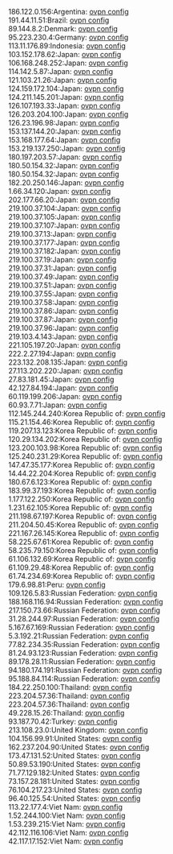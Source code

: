 186.122.0.156:Argentina: [ovpn config](vpn/186_122_0_156.ovpn)  
191.44.11.51:Brazil: [ovpn config](vpn/191_44_11_51.ovpn)  
89.144.8.2:Denmark: [ovpn config](vpn/89_144_8_2.ovpn)  
95.223.230.4:Germany: [ovpn config](vpn/95_223_230_4.ovpn)  
113.11.176.89:Indonesia: [ovpn config](vpn/113_11_176_89.ovpn)  
103.152.178.62:Japan: [ovpn config](vpn/103_152_178_62.ovpn)  
106.168.248.252:Japan: [ovpn config](vpn/106_168_248_252.ovpn)  
114.142.5.87:Japan: [ovpn config](vpn/114_142_5_87.ovpn)  
121.103.21.26:Japan: [ovpn config](vpn/121_103_21_26.ovpn)  
124.159.172.104:Japan: [ovpn config](vpn/124_159_172_104.ovpn)  
124.211.145.201:Japan: [ovpn config](vpn/124_211_145_201.ovpn)  
126.107.193.33:Japan: [ovpn config](vpn/126_107_193_33.ovpn)  
126.203.204.100:Japan: [ovpn config](vpn/126_203_204_100.ovpn)  
126.23.196.98:Japan: [ovpn config](vpn/126_23_196_98.ovpn)  
153.137.144.20:Japan: [ovpn config](vpn/153_137_144_20.ovpn)  
153.168.177.64:Japan: [ovpn config](vpn/153_168_177_64.ovpn)  
153.219.137.250:Japan: [ovpn config](vpn/153_219_137_250.ovpn)  
180.197.203.57:Japan: [ovpn config](vpn/180_197_203_57.ovpn)  
180.50.154.32:Japan: [ovpn config](vpn/180_50_154_32.ovpn)  
180.50.154.32:Japan: [ovpn config](vpn/180_50_154_32.ovpn)  
182.20.250.146:Japan: [ovpn config](vpn/182_20_250_146.ovpn)  
1.66.34.120:Japan: [ovpn config](vpn/1_66_34_120.ovpn)  
202.177.66.20:Japan: [ovpn config](vpn/202_177_66_20.ovpn)  
219.100.37.104:Japan: [ovpn config](vpn/219_100_37_104.ovpn)  
219.100.37.105:Japan: [ovpn config](vpn/219_100_37_105.ovpn)  
219.100.37.107:Japan: [ovpn config](vpn/219_100_37_107.ovpn)  
219.100.37.13:Japan: [ovpn config](vpn/219_100_37_13.ovpn)  
219.100.37.177:Japan: [ovpn config](vpn/219_100_37_177.ovpn)  
219.100.37.182:Japan: [ovpn config](vpn/219_100_37_182.ovpn)  
219.100.37.19:Japan: [ovpn config](vpn/219_100_37_19.ovpn)  
219.100.37.31:Japan: [ovpn config](vpn/219_100_37_31.ovpn)  
219.100.37.49:Japan: [ovpn config](vpn/219_100_37_49.ovpn)  
219.100.37.51:Japan: [ovpn config](vpn/219_100_37_51.ovpn)  
219.100.37.55:Japan: [ovpn config](vpn/219_100_37_55.ovpn)  
219.100.37.58:Japan: [ovpn config](vpn/219_100_37_58.ovpn)  
219.100.37.86:Japan: [ovpn config](vpn/219_100_37_86.ovpn)  
219.100.37.87:Japan: [ovpn config](vpn/219_100_37_87.ovpn)  
219.100.37.96:Japan: [ovpn config](vpn/219_100_37_96.ovpn)  
219.103.4.143:Japan: [ovpn config](vpn/219_103_4_143.ovpn)  
221.105.197.20:Japan: [ovpn config](vpn/221_105_197_20.ovpn)  
222.2.27.194:Japan: [ovpn config](vpn/222_2_27_194.ovpn)  
223.132.208.135:Japan: [ovpn config](vpn/223_132_208_135.ovpn)  
27.113.202.220:Japan: [ovpn config](vpn/27_113_202_220.ovpn)  
27.83.181.45:Japan: [ovpn config](vpn/27_83_181_45.ovpn)  
42.127.84.194:Japan: [ovpn config](vpn/42_127_84_194.ovpn)  
60.119.199.206:Japan: [ovpn config](vpn/60_119_199_206.ovpn)  
60.93.7.71:Japan: [ovpn config](vpn/60_93_7_71.ovpn)  
112.145.244.240:Korea Republic of: [ovpn config](vpn/112_145_244_240.ovpn)  
115.21.154.46:Korea Republic of: [ovpn config](vpn/115_21_154_46.ovpn)  
119.207.13.123:Korea Republic of: [ovpn config](vpn/119_207_13_123.ovpn)  
120.29.134.202:Korea Republic of: [ovpn config](vpn/120_29_134_202.ovpn)  
123.200.103.98:Korea Republic of: [ovpn config](vpn/123_200_103_98.ovpn)  
125.240.231.29:Korea Republic of: [ovpn config](vpn/125_240_231_29.ovpn)  
147.47.35.177:Korea Republic of: [ovpn config](vpn/147_47_35_177.ovpn)  
14.44.22.204:Korea Republic of: [ovpn config](vpn/14_44_22_204.ovpn)  
180.67.6.123:Korea Republic of: [ovpn config](vpn/180_67_6_123.ovpn)  
183.99.37.193:Korea Republic of: [ovpn config](vpn/183_99_37_193.ovpn)  
1.177.122.250:Korea Republic of: [ovpn config](vpn/1_177_122_250.ovpn)  
1.231.62.105:Korea Republic of: [ovpn config](vpn/1_231_62_105.ovpn)  
211.198.67.197:Korea Republic of: [ovpn config](vpn/211_198_67_197.ovpn)  
211.204.50.45:Korea Republic of: [ovpn config](vpn/211_204_50_45.ovpn)  
221.167.26.145:Korea Republic of: [ovpn config](vpn/221_167_26_145.ovpn)  
58.225.67.61:Korea Republic of: [ovpn config](vpn/58_225_67_61.ovpn)  
58.235.79.150:Korea Republic of: [ovpn config](vpn/58_235_79_150.ovpn)  
61.106.132.69:Korea Republic of: [ovpn config](vpn/61_106_132_69.ovpn)  
61.109.29.48:Korea Republic of: [ovpn config](vpn/61_109_29_48.ovpn)  
61.74.234.69:Korea Republic of: [ovpn config](vpn/61_74_234_69.ovpn)  
179.6.98.81:Peru: [ovpn config](vpn/179_6_98_81.ovpn)  
109.126.5.83:Russian Federation: [ovpn config](vpn/109_126_5_83.ovpn)  
188.168.116.94:Russian Federation: [ovpn config](vpn/188_168_116_94.ovpn)  
217.150.73.66:Russian Federation: [ovpn config](vpn/217_150_73_66.ovpn)  
31.28.244.97:Russian Federation: [ovpn config](vpn/31_28_244_97.ovpn)  
5.167.67.169:Russian Federation: [ovpn config](vpn/5_167_67_169.ovpn)  
5.3.192.21:Russian Federation: [ovpn config](vpn/5_3_192_21.ovpn)  
77.82.234.35:Russian Federation: [ovpn config](vpn/77_82_234_35.ovpn)  
81.24.93.123:Russian Federation: [ovpn config](vpn/81_24_93_123.ovpn)  
89.178.28.11:Russian Federation: [ovpn config](vpn/89_178_28_11.ovpn)  
94.180.174.191:Russian Federation: [ovpn config](vpn/94_180_174_191.ovpn)  
95.188.84.114:Russian Federation: [ovpn config](vpn/95_188_84_114.ovpn)  
184.22.250.100:Thailand: [ovpn config](vpn/184_22_250_100.ovpn)  
223.204.57.36:Thailand: [ovpn config](vpn/223_204_57_36.ovpn)  
223.204.57.36:Thailand: [ovpn config](vpn/223_204_57_36.ovpn)  
49.228.15.26:Thailand: [ovpn config](vpn/49_228_15_26.ovpn)  
93.187.70.42:Turkey: [ovpn config](vpn/93_187_70_42.ovpn)  
213.108.23.0:United Kingdom: [ovpn config](vpn/213_108_23_0.ovpn)  
104.156.99.91:United States: [ovpn config](vpn/104_156_99_91.ovpn)  
162.237.204.90:United States: [ovpn config](vpn/162_237_204_90.ovpn)  
173.47.131.52:United States: [ovpn config](vpn/173_47_131_52.ovpn)  
50.89.53.190:United States: [ovpn config](vpn/50_89_53_190.ovpn)  
71.77.129.182:United States: [ovpn config](vpn/71_77_129_182.ovpn)  
73.157.28.181:United States: [ovpn config](vpn/73_157_28_181.ovpn)  
76.104.217.23:United States: [ovpn config](vpn/76_104_217_23.ovpn)  
96.40.125.54:United States: [ovpn config](vpn/96_40_125_54.ovpn)  
113.22.177.4:Viet Nam: [ovpn config](vpn/113_22_177_4.ovpn)  
1.52.244.100:Viet Nam: [ovpn config](vpn/1_52_244_100.ovpn)  
1.53.239.215:Viet Nam: [ovpn config](vpn/1_53_239_215.ovpn)  
42.112.116.106:Viet Nam: [ovpn config](vpn/42_112_116_106.ovpn)  
42.117.17.152:Viet Nam: [ovpn config](vpn/42_117_17_152.ovpn)  
